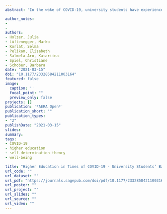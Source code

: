 ```yaml
---
abstract: "In the wake of COVID-19, university students have experienced fundamental changes of their learning and their lives as a whole. The present research identifies psychological characteristics associated with students’ well-being in this situation. We investigated relations of basic psychological need satisfaction (experienced competence, autonomy, and relatedness) with positive emotion and intrinsic learning motivation, considering self-regulated learning as a moderator. Self-reports were collected from 6,071 students in Austria (Study 1) and 1,653 students in Finland (Study 2). Structural equation modeling revealed competence as the strongest predictor for positive emotion. Intrinsic learning motivation was predicted by competence and autonomy in both countries and by relatedness in Finland. Moderation effects of self-regulated learning were inconsistent, but main effects on intrinsic learning motivation were identified. Surprisingly, relatedness exerted only a minor effect on positive emotion. The results inform strategies to promote students’ well-being through distance learning, mitigating the negative effects of the situation."

author_notes:
- 
- 
authors:
- Holzer, Julia
- Lüftenegger, Marko
- Korlat, Selma  
- Pelikan, Elisabeth  
- Salmela-Aro, Katariina  
- Spiel, Christiane 
- Schober, Barbara
date: "2021-03-15"
doi: "10.1177/23328584211003164"
featured: false
image: 
  caption: ''
  focal_point: ""
  preview_only: false
projects: []
publication: '*AERA Open*'
publication_short: ""
publication_types:
- "2"
publishDate: "2021-03-15"
slides: 
summary:
tags:
- COVID-19
- higher education 
- self-determination theory 
- well-being

title: "Higher Education in Times of COVID-19 - University Students’ Basic Need Satisfaction, Self-Regulated Learning, and Well-BeingLearning during COVID-19: The role of self-regulated learning, motivation, and procrastination for perceived competence"
url_code: ""
url_dataset: ""
url_pdf: "https://journals.sagepub.com/doi/pdf/10.1177/23328584211003164"
url_poster: ""
url_project: ""
url_slides: ""
url_source: ""
url_video: ""
---
```

